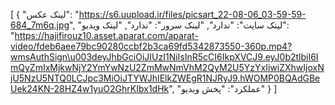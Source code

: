 [
  {
    "لینک عکس": "https://s6.uupload.ir/files/picsart_22-08-06_03-59-59-684_7m6q.jpg",
    "لینک سایت": "ندارد",
    "لینک سرور": "ندارد",
    "لینک ویدیو": "https://hajifirouz10.asset.aparat.com/aparat-video/fdeb6aee79bc90280ccbf2b3ca69fd5342873550-360p.mp4?wmsAuthSign\u003deyJhbGciOiJIUzI1NiIsInR5cCI6IkpXVCJ9.eyJ0b2tlbiI6ImQyZmIxMjkwNjY2YmYwNzU2ZmMwNmVhM2QyM2U5YzYxIiwiZXhwIjoxNjU5NzU5NTQ0LCJpc3MiOiJTYWJhIElkZWEgR1NJRyJ9.hWOMP0BQAdGBeUek24KN-28HZ4w1yuO2GhrKIbx1dHk",
    "عملکرد": "پخش ویدیو"
  }
]
